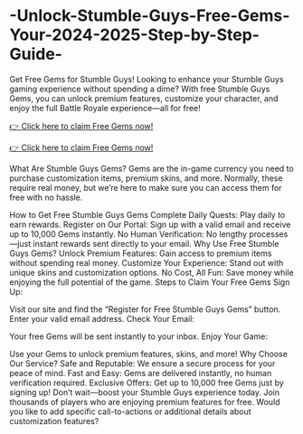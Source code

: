 # -Unlock-Stumble-Guys-Free-Gems-Your-2024-2025-Step-by-Step-Guide-
Get Free Gems for Stumble Guys!
Looking to enhance your Stumble Guys gaming experience without spending a dime? With free Stumble Guys Gems, you can unlock premium features, customize your character, and enjoy the full Battle Royale experience—all for free!

[👉 Click here to claim Free Gems now!](https://cutt.ly/1eXD7EW3)

[👉 Click here to claim Free Gems now!](https://cutt.ly/1eXD7EW3)

What Are Stumble Guys Gems?
Gems are the in-game currency you need to purchase customization items, premium skins, and more. Normally, these require real money, but we’re here to make sure you can access them for free with no hassle.

How to Get Free Stumble Guys Gems
Complete Daily Quests: Play daily to earn rewards.
Register on Our Portal: Sign up with a valid email and receive up to 10,000 Gems instantly.
No Human Verification: No lengthy processes—just instant rewards sent directly to your email.
Why Use Free Stumble Guys Gems?
Unlock Premium Features: Gain access to premium items without spending real money.
Customize Your Experience: Stand out with unique skins and customization options.
No Cost, All Fun: Save money while enjoying the full potential of the game.
Steps to Claim Your Free Gems
Sign Up:

Visit our site and find the “Register for Free Stumble Guys Gems” button.
Enter your valid email address.
Check Your Email:

Your free Gems will be sent instantly to your inbox.
Enjoy Your Game:

Use your Gems to unlock premium features, skins, and more!
Why Choose Our Service?
Safe and Reputable: We ensure a secure process for your peace of mind.
Fast and Easy: Gems are delivered instantly, no human verification required.
Exclusive Offers: Get up to 10,000 free Gems just by signing up!
Don’t wait—boost your Stumble Guys experience today. Join thousands of players who are enjoying premium features for free.
Would you like to add specific call-to-actions or additional details about customization features?
